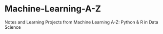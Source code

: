 # Machine-Learning-A-Z
Notes and Learning Projects from Machine Learning A-Z: Python &amp; R in Data Science
